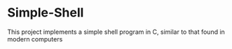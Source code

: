 # Simple-Shell
This project implements a simple shell program in C, similar to that found in modern computers
